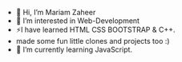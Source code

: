 - 👋 Hi, I’m Mariam Zaheer
- 👀 I’m interested in Web-Development
- ⚡I have learned HTML CSS BOOTSTRAP & C++.
- made some fun little clones and projects too :)
- 🌱 I’m currently learning JavaScript.

<!---
mariamzaheer21/mariamzaheer21 is a ✨ special ✨ repository because its `README.md` (this file) appears on your GitHub profile.
You can click the Preview link to take a look at your changes.
--->
